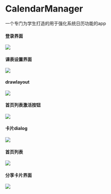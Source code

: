 # CalendarManager
一个专门为学生打造的用于强化系统日历功能的app
<p>
<h4>登录界面</h4>
<img src="http://ww2.sinaimg.cn/large/7269351cgw1fa8rbczsnzj20a00hsglo.jpg">

</p>
<p>
<h4>课表设置界面</h4>
<img src="http://ww3.sinaimg.cn/large/7269351cgw1fa8rbdsvnij20a00hsmxr.jpg">

</p>
<p>
<h4>drawlayout</h4>
<img src="http://ww3.sinaimg.cn/large/7269351cgw1fa8rbda0b7j20a00hsweq.jpg">

</p>
<p>
<h4>首页列表激活按钮</h4>
<img src="http://ww4.sinaimg.cn/large/7269351cgw1fa8rbds857j20a00hsaap.jpg">

</p>
<p>
<h4>卡片dialog</h4>
<img src="http://ww1.sinaimg.cn/large/7269351cgw1fa8rbduktdj20a00hs0td.jpg">

</p>
<p>
<h4>首页列表</h4>
<img src="http://ww3.sinaimg.cn/large/7269351cgw1fa8rbdyg34j20a00hs3z2.jpg">

</p>
<p>
<h4>分享卡片界面</h4>
<img src="http://ww4.sinaimg.cn/large/7269351cgw1fa8rbebt8qj20a00hsab1.jpg">

</p>
